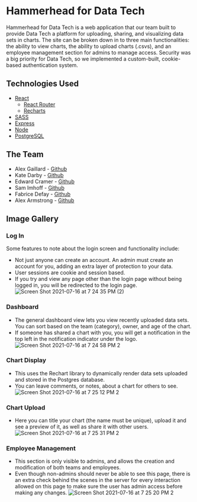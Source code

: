 # Hammerhead for Data Tech

Hammerhead for Data Tech is a web application that our team built to provide Data Tech a platform for uploading, sharing, and visualizing data sets in charts. The site can be broken down in to three main functionalities: the ability to view charts, the ability to upload charts (.csvs), and an employee management section for admins to manage access. Security was a big priority for Data Tech, so we implemented a custom-built, cookie-based authentication system.

## Technologies Used
- [React](https://reactjs.org/)
  - [React Router](https://reactrouter.com/)
  - [Recharts](https://recharts.org/en-US/)
- [SASS](https://sass-lang.com/)
- [Express](http://expressjs.com/)
- [Node](https://nodejs.org/en/)
- [PostgreSQL](https://www.postgresql.org/)

## The Team
- Alex Gaillard - [Github](https://github.com/AlexGaillard)
- Kate Darby - [Github](https://github.com/kate-darby)
- Edward Cramer - [Github](https://github.com/EddieCramer)
- Sam Imhoff - [Github](https://github.com/samimhoff)
- Fabrice Defay - [Github](https://github.com/fdefay00)
- Alex Armstrong - [Github](https://github.com/AlexArms)

## Image Gallery
### Log In
Some features to note about the login screen and functionality include:
- Not just anyone can create an account. An admin must create an account for you, adding an extra layer of protection to your data.
- User sessions are cookie and session based.
- If you try and view any page other than the login page without being logged in, you will be redirected to the login page.
![Screen Shot 2021-07-16 at 7 24 35 PM (2)](https://user-images.githubusercontent.com/51707305/126017521-9b5d115a-ca2d-4508-bd68-a9ed7e3c7ada.png)
### Dashboard
- The general dashboard view lets you view recently uploaded data sets. You can sort based on the team (category), owner, and age of the chart.
- If someone has shared a chart with you, you will get a notification in the top left in the notification indicator under the logo.
![Screen Shot 2021-07-16 at 7 24 58 PM 2](https://user-images.githubusercontent.com/51707305/126017550-e56e1580-81d0-4d2a-b5a4-ac56fb780ca0.png)
### Chart Display
- This uses the Rechart library to dynamically render data sets uploaded and stored in the Postgres database.
- You can leave comments, or notes, about a chart for others to see.
![Screen Shot 2021-07-16 at 7 25 12 PM 2](https://user-images.githubusercontent.com/51707305/126017594-f23bd641-9a74-4228-9562-092b4235a258.png)
### Chart Upload
- Here you can title your chart (the name must be unique), upload it and see a preview of it, as well as share it with other users.
![Screen Shot 2021-07-16 at 7 25 31 PM 2](https://user-images.githubusercontent.com/51707305/126017577-51992360-428c-4b80-9fd9-eb12386a01d8.png)
### Employee Management
- This section is only visible to admins, and allows the creation and modification of both teams and employees.
- Even though non-admins should never be able to see this page, there is an extra check behind the scenes in the server for every interaction allowed on this page to make sure the user has admin access before making any changes.
![Screen Shot 2021-07-16 at 7 25 20 PM 2](https://user-images.githubusercontent.com/51707305/126017565-fd4ce792-9e5d-4fb9-9aa0-91440a8a3526.png)





